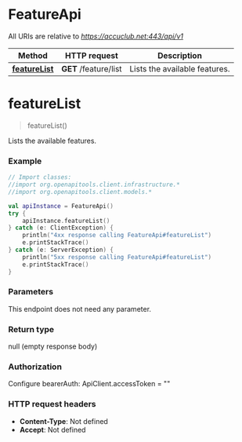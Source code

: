 # FeatureApi

All URIs are relative to *https://accuclub.net:443/api/v1*

Method | HTTP request | Description
------------- | ------------- | -------------
[**featureList**](FeatureApi.md#featureList) | **GET** /feature/list | Lists the available features.


<a name="featureList"></a>
# **featureList**
> featureList()

Lists the available features.

### Example
```kotlin
// Import classes:
//import org.openapitools.client.infrastructure.*
//import org.openapitools.client.models.*

val apiInstance = FeatureApi()
try {
    apiInstance.featureList()
} catch (e: ClientException) {
    println("4xx response calling FeatureApi#featureList")
    e.printStackTrace()
} catch (e: ServerException) {
    println("5xx response calling FeatureApi#featureList")
    e.printStackTrace()
}
```

### Parameters
This endpoint does not need any parameter.

### Return type

null (empty response body)

### Authorization


Configure bearerAuth:
    ApiClient.accessToken = ""

### HTTP request headers

 - **Content-Type**: Not defined
 - **Accept**: Not defined

